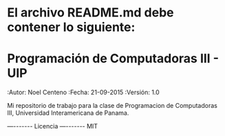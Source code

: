 ﻿El archivo README.md debe contener lo siguiente:
======================================
Programación de Computadoras III - UIP
======================================

:Autor: Noel Centeno
:Fecha: 21-09-2015
:Versión: 1.0

Mi repositorio de trabajo para la clase de Programacion de Computadoras III, Universidad Interamericana de Panama.

—-------
Licencia
—-------
MIT
